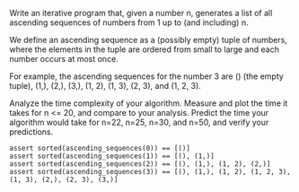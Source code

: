 Write an iterative program that, given a number n, generates a list of all ascending sequences of numbers from 1 up to (and including) n.

We define an ascending sequence as a (possibly empty) tuple of numbers, where the elements in the tuple are ordered from small to large and each number occurs at most once.

For example, the ascending sequences for the number 3 are
() (the empty tuple), (1,), (2,), (3,), (1, 2), (1, 3), (2, 3), and (1, 2, 3).

Analyze the time complexity of your algorithm.
Measure and plot the time it takes for n <= 20, and compare to your analysis.
Predict the time your algorithm would take for n=22, n=25, n=30, and n=50, and verify your predictions.

```
assert sorted(ascending_sequences(0)) == [()]
assert sorted(ascending_sequences(1)) == [(), (1,)]
assert sorted(ascending_sequences(2)) == [(), (1,), (1, 2), (2,)]
assert sorted(ascending_sequences(3)) == [(), (1,), (1, 2), (1, 2, 3), (1, 3), (2,), (2, 3), (3,)]
```
